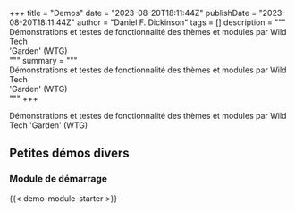 +++
title = "Demos"
date = "2023-08-20T18:11:44Z"
publishDate = "2023-08-20T18:11:44Z"
author = "Daniel F. Dickinson"
tags = []
description = """\
Démonstrations et testes de fonctionnalité des thèmes et modules par Wild Tech \
'Garden' (WTG)\
"""
summary = """\
Démonstrations et testes de fonctionnalité des thèmes et modules par Wild Tech \
'Garden' (WTG)\
"""
+++

Démonstrations et testes de fonctionnalité des thèmes et modules par Wild Tech
'Garden' (WTG)

## Petites démos divers

### Module de démarrage

{{< demo-module-starter >}}
